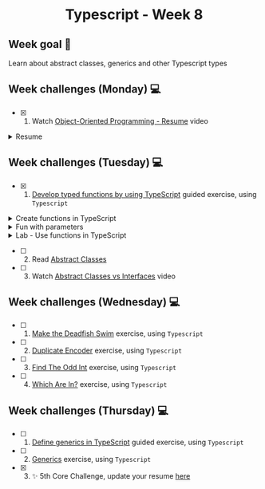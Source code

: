 <h1 align="center">Typescript - Week 8</h1>

## Week goal 🏁

<p>Learn about abstract classes, generics and other Typescript types</p>


## Week challenges (Monday) 💻

- [x] 1. Watch [Object-Oriented Programming - Resume](https://www.youtube.com/watch?v=pTB0EiLXUC8) video

<details>
<summary>Resume</summary>

A popular interview question concerns the four basic concepts of object-oriented programming. These concepts are encapsulation, abstraction, inheritance, and polymorphism. Before programming oriented to use a programming procedure that divided objects in a program into a set of functions, so that having data stored in a bunch of variables and functions that operate on the data, this style of programming is very simple and straightforward. It's often what we learn as part of our programming course at a university but as our programs grow we end up with a bunch of functions that are all over the place, we may find ourselves copying and pasting lines of code over and over again , we make a change in a function and then we vary other functions and they break, that is what is known as spaghetti code, there is a lot of interdependence between all these functions and it becomes problematic and object-oriented programming came to solve this problem.

Object-oriented programming combines a group of variables and related functions into one unit. We call that unit an object. We refer to these variables as properties and functions as methods.
In object-oriented programming we group related variables and functions that operate on them into objects and this is what we call encapsulation.

Abstraction allows us to use a technique for our objects so that we can hide some of the properties and methods from the outside and this gives us a couple of benefits first is that we will make the interface of those objects simpler, by compressing an object with some properties and methods is easier than an object with several properties and methods, the second benefit is that it helps us reduce the impact of the change, let's imagine that tomorrow we change these internal or private methods these changes will leak to the outside because we don't have any code that touch these methods outside of their container object. We can remove a method or change its parameters but neither of these changes will affect the rest of the application code so with abstraction we reduce the impact of changing.

The third central concept in object-oriented programming is inheritance, which is a mechanism that allows you to eliminate redundant code.

Finally polymorphism, poly means many, morphism means shape, and polymorphism means many shapes in object orientation. Programming polymorphism is a technique that allows you to get rid of long ethanol or switch and case statements.

These are the benefits of object oriented programming, programming using encapsulation we group related variables and functions together and in this way we can reduce complexity now we can reuse this and make object from parts of a program or in different programs with abstraction we hide the details and complexity and show only the essentials, this technique reduces complexity and also isolates the impact of code changes with inheritance we can eliminate redundant code and with polymorphism we can refactor ugly switch/case statements.
</details>

## Week challenges (Tuesday) 💻

- [x] 1. [Develop typed functions by using TypeScript](https://docs.microsoft.com/en-us/learn/modules/typescript-develop-typed-functions/) guided exercise, using `Typescript`

<details>
<summary>Create functions in TypeScript</summary>

In `JavaScript`, function definitions don't specify data types for parameters, perform type checking on the passed arguments, or check the number of arguments received. Therefore, you must add the logic for checking these parameters to your functions.

`TypeScript` simplifies the development of functions and makes them easier to troubleshoot by enabling you to type parameters and return values. TypeScript also adds new options for parameters. For example, while all parameters are optional in JavaScript functions, you can choose to make parameters required or optional in TypeScript.

Adding types to functions help prevent you from passing values that you shouldn't pass to your functions. This is especially important when you're working with larger code bases or functions developed by others. While adding types is a simple difference, it offers the benefit of type checking the values that you pass to the function and what is returned.

As in `JavaScript`, we can define functions in `TypeScript` several different ways. Let's look at how these functions differ with the addition of types in `TypeScript`.

`Named functions`

A named function is a function declaration written with the function keyword and provided with a distinct name within the current scope

The syntax for declaring a named function in TypeScript is the same as defining one in JavaScript. The only difference with TypeScript is that you can provide a type annotation for the function's parameters and return value.

This function accepts two parameters of type number and returns a number.

```typescript
function addNumbers (x: number, y: number): number {
   return x + y;
}
addNumbers(1, 2);
```

`Anonymous functions`

A function expression (or anonymous function) is a function that isn't pre-loaded into the execution context, and only runs when the code encounters it. Function expressions are created at runtime and must be declared before they can be called. 

Function expressions represent values so they're usually assigned to a variable or passed to other functions, and can be anonymous, meaning the function has no name.

This example assigns a function expression to the variable addNumbers. Notice that function appears in place of the function name, making the function anonymous. You can now use this variable to call the function.

```typescript
let addNumbers = function (x: number, y: number): number {
   return x + y;
}
addNumbers(1, 2);
```
This shows what the named function sum looks like when written as an anonymous function. Notice that the name add has been replaced with function and the function has been implemented as an expression in a variable declaration.


`Arrow functions`

Also called Lambda or fat arrow functions because of the `=>` operator used to define them, provide shorthand syntax for defining an anonymous function. Due to their concise nature, arrow functions are often used with simple functions and in some event handling scenarios.

This example compares the syntax of an anonymous function to a single line arrow function. The arrow function abbreviates the syntax by omitting the function keyword and adding the => operator between the parameters and the function body.

```typescript
// Anonymous function
let addNumbers1 = function (x: number, y: number): number {
   return x + y;
}

// Arrow function
let addNumbers2 = (x: number, y: number): number => x + y;
```
```
Note: Single line arrow functions can use concise body syntax, or implicit return, which allows the omission of the curly brackets and the return keyword.

If the function body has more than a single line, enclose it in curly braces and include the return statement (if appropriate.) 
```
</details>

<details>
<summary>Fun with parameters</summary>

The TypeScript compiler assumes, by default, that all parameters defined in a function are required. When a function is called, the TypeScript compiler verifies:

A value has been provided for each parameter.
Only parameters that the function requires are passed to it.
The parameters are passed in the order in which they are defined in the function.
This is different from JavaScript, which assumes that all parameters are optional and allows you to pass more (or fewer) arguments to the function than are defined by it.

`Required parameters`

All function parameters are required, unless otherwise specified, and the number of arguments passed to a function must match the number of required parameters the function expects.


```typescript
function addNumbers (x: number, y: number): number {
   return x + y;
}

addNumbers(1, 2); // Returns 3
addNumbers(1);    // Returns an error
```
In this example, all parameters are required.

`Optional parameters`

You can also define optional parameters by appending a question mark (?) to the end of the parameter name.

In this example, x is required and y is optional. 

```typescript
function addNumbers (x: number, y?: number): number {
    if (y === undefined) {
        return x;
    } else {
        return x + y;
    }
}

addNumbers(1, 2); // Returns 3
addNumbers(1);    // Returns 1
```

```
Note: the optional parameter must come after any required parameters in the parameter list. Also, for this function to return the correct value, you must address the possibility that y may be passed in as undefined.
```
`Default parameters`

You can also assign default values to optional parameters. If a value is passed as an argument to the optional parameter, that value will be assigned to it. Otherwise, the default value will be assigned to it. 

In this example, x is required and y is optional. If value is not passed to y, the default value is 25.

```typescript
function addNumbers (x: number, y = 25): number {
   return x + y;
}

addNumbers(1, 2);  // Returns 3
addNumbers(1);     // Returns 26
```

`Rest Parameters`

If you want to work with multiple parameters as a group (in an array) or don't know how many parameters a function will ultimately take, you can use rest parameters. Rest parameters are treated as a boundless number of optional parameters. You may leave them off or have as many as you want.

This example has one required parameter and an optional parameter called restOfNumbers that can accept any number of additional numbers. The ellipsis (...) before restOfNumbers tells the compiler to build an array of the arguments passed to the function and assigns the name that follows to it so you can use it in your function.

```typescript
let addAllNumbers = (firstNumber: number, ...restOfNumbers: number[]): number => {
   let total: number =  firstNumber;
   for(let counter = 0; counter < restOfNumbers.length; counter++) {
      if(isNaN(restOfNumbers[counter])){
         continue;
      }
      total += Number(restOfNumbers[counter]);
   }
   return total;
}
```
`Deconstructed object parameters`

Function parameters are positional and must be passed in the order in which they are defined in the function.

To enable named parameters you can use a technique called deconstructed object parameters. This enables you to use an interface to defined named, rather than positional, parameters in your functions.

The following example defines an interface called Message that defines two properties. In the displayMessage function, the Message object is passed as a parameter, providing access to the properties as if they are normal parameters.

```typescript
interface Message {
   text: string;
   sender: string;
}

function displayMessage({text, sender}: Message) {
    console.log(`Message from ${sender}: ${text}`);
}

displayMessage({sender: 'Christopher', text: 'hello, world'});
```
</details>

<details>
<summary>Lab - Use functions in TypeScript</summary>

 
```typescript
 /* Module 4: Develop typed functions using TypeScript
   Lab Start  */
```

```typescript
/*  EXERCISE 1
    TODO: Declare a new function type for the sortDescending and sortAscending functions. */
   
   type compareFunctionType = (a: number, b: number) => number;

/*  TODO: Convert the sortDescending and sortAscending functions to arrow 
    functions. */

/*  sortDescending is a comparison function that tells the sort method how to sort 
    numbers in descending order */

let sortDescending: compareFunctionType = (a, b) => {
if (a > b) {
    return -1;
} else if (b > a) {
    return 1;
} else {
    return 0;
}
}

/*  sortDescending is a comparison function that tells the sort method how to sort 
    numbers in ascending order. */

let sortAscending: compareFunctionType = (a, b) => {
if (a > b) {
    return 1;
} else if (b > a) {
    return -1;
} else {
    return 0;
}
}

/*  The buildArray function builds an array of unique random numbers containing the number 
    of items based on the number passed to it. The sortOrder parameter determines 
    whether to sort the array in ascending or descending order. */

/*  TODO: Update the BuildArray function. */

function buildArray(items: number, sortOrder: 'ascending' | 'descending'): number[] {
    let randomNumbers: number[] = [];
    let nextNumber: number;
    for (let counter = 0; counter < items; counter++) {
        nextNumber = Math.ceil(Math.random() * (100 - 1));
        if (randomNumbers.indexOf(nextNumber) === -1) {
          randomNumbers.push(nextNumber);
        } else {
          counter--;
        }
    }
    if (sortOrder === 'ascending') {
      return randomNumbers.sort(sortAscending);
    } else {
      return randomNumbers.sort(sortDescending);
    }
}

let myArray1 = buildArray(12, 'ascending');
let myArray2 = buildArray(8, 'descending');
console.log(myArray1);
console.log(myArray2);
```

```typescript
*  EXERCISE 2
    TODO: Update the LoanCalculator function. */

function loanCalculator (principle: number, interestRate: number, months = 12): string {
    let interest: number = interestRate / 1200;   // Calculates the monthly interest rate
    let payment: number;
    payment = principle * interest / (1 - (Math.pow(1/(1 + interest), months)));
    return payment.toFixed(2);
}

let myLoan = loanCalculator(1000, 5);
console.log(myLoan); //"85.61" 
```
</details>


- [ ] 2. Read [Abstract Classes](https://sbcode.net/typescript/abstract_classes/)
- [ ] 3. Watch [Abstract Classes vs Interfaces](https://www.youtube.com/watch?v=Lnqmde9LP74) video

## Week challenges (Wednesday) 💻

- [ ] 1. [Make the Deadfish Swim](./exercises/e01/desc) exercise, using `Typescript`
- [ ] 2. [Duplicate Encoder](./exercises/e03/desc) exercise, using `Typescript`
- [ ] 3. [Find The Odd Int](./exercises/e04/desc) exercise, using `Typescript`
- [ ] 4. [Which Are In?](./exercises/e05/desc) exercise, using `Typescript`

## Week challenges (Thursday) 💻

- [ ] 1. [Define generics in TypeScript](https://docs.microsoft.com/en-us/learn/modules/typescript-generics/) guided exercise, using `Typescript`
- [ ] 2. [Generics](./exercises/e00/desc) exercise, using `Typescript`
- [x] 3. ✨ 5th Core Challenge, update your resume [here](https://corecode.notion.site/CV-or-Resume-Boost-9092fff9f9cf4944a7c1717b11b09223)
